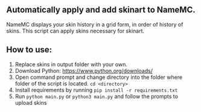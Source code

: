## Automatically apply and add skinart to NameMC.
NameMC displays your skin history in a grid form, in order of history of skins. This script can apply skins necessary for skinart.

## How to use:
1) Replace skins in output folder with your own.
2) Download Python: https://www.python.org/downloads/
3) Open command prompt and change directory into the folder where folder of the script is located. `cd <directory>`
4) Install requirements by running `pip install -r requirements.txt` 
5) Run `python main.py` or `python3 main.py` and follow the prompts to upload skins
